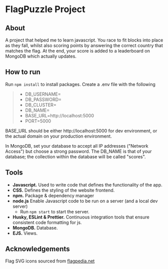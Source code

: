 # FlagPuzzle Project

## About

A project that helped me to learn javascript. You race to fit blocks into place as they fall, whilst also scoring points by answering the correct country that matches the flag. At the end, your score is added to a leaderboard on MongoDB which actually updates.

## How to run

Run `npm install` to install packages.
Create a .env file with the following 
> - DB_USERNAME=
> - DB_PASSWORD=
> - DB_CLUSTER=
> - DB_NAME=
> - BASE_URL=http://localhost:5000
> - PORT=5000

BASE_URL should be either http://localhost:5000 for dev environment, or the actual domain on your production environment.

In MongoDB, set your database to accept all IP addresses ("Network Access") but choose a strong password. The DB_NAME is that of your database; the collection within the database will be called "scores".

## Tools

 - **Javascript.** Used to write code that defines the functionality of the app.
 - **CSS.** Defines the styling of the website frontend.
 - **npm.** Package & dependency manager
 - **node.js** Enable Javascript code to be run on a server (and a local dev server)
    - Run `npm start` to start the server.
 - **Husky, ESLint & Prettier.** Continuous integration tools that ensure consistent code formatting for js.
 - **MongoDB.** Database.
 - **EJS.** Views.

 ## Acknowledgements

Flag SVG icons sourced from [flagpedia.net](https://flagpedia.net)

